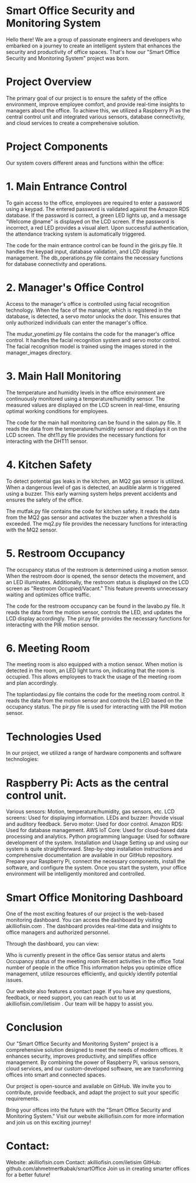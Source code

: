  # Smart Office Security and Monitoring System
Hello there! We are a group of passionate engineers and developers who embarked on a journey to create an intelligent system that enhances the security and productivity of office spaces. That's how our "Smart Office Security and Monitoring System" project was born.

 # Project Overview
The primary goal of our project is to ensure the safety of the office environment, improve employee comfort, and provide real-time insights to managers about the office. To achieve this, we utilized a Raspberry Pi as the central control unit and integrated various sensors, database connectivity, and cloud services to create a comprehensive solution.

# Project Components
Our system covers different areas and functions within the office:

# 1. Main Entrance Control
To gain access to the office, employees are required to enter a password using a keypad. The entered password is validated against the Amazon RDS database. If the password is correct, a green LED lights up, and a message "Welcome @name" is displayed on the LCD screen. If the password is incorrect, a red LED provides a visual alert. Upon successful authentication, the attendance tracking system is automatically triggered.

The code for the main entrance control can be found in the giris.py file. It handles the keypad input, database validation, and LCD display management. The db_operations.py file contains the necessary functions for database connectivity and operations.

# 2. Manager's Office Control
Access to the manager's office is controlled using facial recognition technology. When the face of the manager, which is registered in the database, is detected, a servo motor unlocks the door. This ensures that only authorized individuals can enter the manager's office.

The mudur_yonetimi.py file contains the code for the manager's office control. It handles the facial recognition system and servo motor control. The facial recognition model is trained using the images stored in the manager_images directory.

# 3. Main Hall Monitoring
The temperature and humidity levels in the office environment are continuously monitored using a temperature/humidity sensor. The measured values are displayed on the LCD screen in real-time, ensuring optimal working conditions for employees.

The code for the main hall monitoring can be found in the salon.py file. It reads the data from the temperature/humidity sensor and displays it on the LCD screen. The dht11.py file provides the necessary functions for interacting with the DHT11 sensor.

# 4. Kitchen Safety
To detect potential gas leaks in the kitchen, an MQ2 gas sensor is utilized. When a dangerous level of gas is detected, an audible alarm is triggered using a buzzer. This early warning system helps prevent accidents and ensures the safety of the office.

The mutfak.py file contains the code for kitchen safety. It reads the data from the MQ2 gas sensor and activates the buzzer when a threshold is exceeded. The mq2.py file provides the necessary functions for interacting with the MQ2 sensor.

# 5. Restroom Occupancy
The occupancy status of the restroom is determined using a motion sensor. When the restroom door is opened, the sensor detects the movement, and an LED illuminates. Additionally, the restroom status is displayed on the LCD screen as "Restroom Occupied/Vacant." This feature prevents unnecessary waiting and optimizes office traffic.

The code for the restroom occupancy can be found in the lavabo.py file. It reads the data from the motion sensor, controls the LED, and updates the LCD display accordingly. The pir.py file provides the necessary functions for interacting with the PIR motion sensor.

# 6. Meeting Room
The meeting room is also equipped with a motion sensor. When motion is detected in the room, an LED light turns on, indicating that the room is occupied. This allows employees to track the usage of the meeting room and plan accordingly.

The toplantiodasi.py file contains the code for the meeting room control. It reads the data from the motion sensor and controls the LED based on the occupancy status. The pir.py file is used for interacting with the PIR motion sensor.

# Technologies Used
In our project, we utilized a range of hardware components and software technologies:

# Raspberry Pi: Acts as the central control unit.
Various sensors: Motion, temperature/humidity, gas sensors, etc.
LCD screens: Used for displaying information.
LEDs and buzzer: Provide visual and auditory feedback.
Servo motor: Used for door control.
Amazon RDS: Used for database management.
AWS IoT Core: Used for cloud-based data processing and analytics.
Python programming language: Used for software development of the system.
Installation and Usage
Setting up and using our system is quite straightforward. Step-by-step installation instructions and comprehensive documentation are available in our GitHub repository. Prepare your Raspberry Pi, connect the necessary components, install the software, and configure the system. Once you start the system, your office environment will be intelligently monitored and controlled.

# Smart Office Monitoring Dashboard
One of the most exciting features of our project is the web-based monitoring dashboard. You can access the dashboard by visiting akilliofisin.com . The dashboard provides real-time data and insights to office managers and authorized personnel.

Through the dashboard, you can view:

Who is currently present in the office
Gas sensor status and alerts
Occupancy status of the meeting room
Recent activities in the office
Total number of people in the office
This information helps you optimize office management, utilize resources efficiently, and quickly identify potential issues.

Our website also features a contact page. If you have any questions, feedback, or need support, you can reach out to us at akilliofisin.com/iletisim . Our team will be happy to assist you.

# Conclusion
Our "Smart Office Security and Monitoring System" project is a comprehensive solution designed to meet the needs of modern offices. It enhances security, improves productivity, and simplifies office management. By combining the power of Raspberry Pi, various sensors, cloud services, and our custom-developed software, we are transforming offices into smart and connected spaces.

Our project is open-source and available on GitHub. We invite you to contribute, provide feedback, and adapt the project to suit your specific requirements.

Bring your offices into the future with the "Smart Office Security and Monitoring System." Visit our website akilliofisin.com for more information and join us on this exciting journey!

# Contact:

Website: akilliofisin.com
Contact: akilliofisin.com/iletisim
GitHub: github.com/ahmetmertkabak/smartOffice
Join us in creating smarter offices for a better future!

